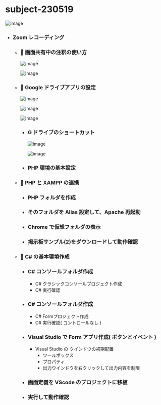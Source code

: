 # subject-230519

![image](https://github.com/winofsql/subject-230519/assets/1501327/b972d5e5-c874-471b-afb4-772961238449)

- ### Zoom レコーディング
  - ### 🔴 画面共有中の注釈の使い方
    ![image](https://github.com/winofsql/subject-230519/assets/1501327/6ebfdb00-4df0-4b33-81da-593159df04b1)
    
    ![image](https://github.com/winofsql/subject-230519/assets/1501327/7e16bf17-1ae3-4c89-be7e-135c0aeeb9d2)

  - ### 🔴 Google ドライブアプリの設定
    ![image](https://github.com/winofsql/subject-230519/assets/1501327/575ea1b8-17d3-4587-a093-8b7f4bb6e43d)

    ![image](https://github.com/winofsql/subject-230519/assets/1501327/17fd1f4a-1e7d-46c0-8f39-c7baacddd39a)

    ![image](https://github.com/winofsql/subject-230519/assets/1501327/9591da5f-e490-4c4d-9708-791b8908c41c)


    - ### G ドライブのショートカット
      ![image](https://github.com/winofsql/subject-230519/assets/1501327/8e5d8da5-8ea1-4b70-8ca3-cd2b9368760f)
      
      ![image](https://github.com/winofsql/subject-230519/assets/1501327/17101d8c-0ac9-4ef9-aa68-f01d6e9ad0b2)
   
    - ### PHP 環境の基本設定

  - ### 🔴 PHP と XAMPP の連携
    - ### PHP フォルダを作成
    - ### そのフォルダを Alias 設定して、Apache 再起動
    - ### Chrome で仮想フォルダの表示
    - ### 掲示板サンプル(2)をダウンロードして動作確認

  - ### 🔴 C# の基本環境作成
    - ### C# コンソールフォルダ作成
      - C# クラシックコンソールプロジェクト作成
      - C# 実行確認
    - ### C# コンソールフォルダ作成
      - C# Formプロジェクト作成
      - C# 実行確認( コントロールなし )
    - ### Visual Studio で Form アプリ作成( ボタンとイベント )
      - Visual Studio の ウインドウの初期配置
        - ツールボックス
        - プロパティ
        - 出力ウインドウを右クリックして出力内容を制限
    - ### 画面定義を VScode のプロジェクトに移植
    - ### 実行して動作確認
